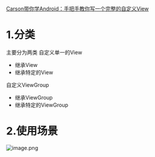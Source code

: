  
[Carson带你学Android：手把手教你写一个完整的自定义View](https://www.jianshu.com/p/e9d8420b1b9c)
# 1.分类
主要分为两类
自定义单一的View

- 继承View
- 继承特定的View

自定义ViewGroup

- 继承ViewGroup
- 继承特定的ViewGroup
# 2.使用场景
![image.png](https://cdn.nlark.com/yuque/0/2023/png/32682386/1680596518767-a110b8f0-6cc5-49ce-b60f-f50a2639edaf.png#averageHue=%23f2f1f1&clientId=u2d006363-724b-4&from=paste&id=u27635fc8&originHeight=370&originWidth=860&originalType=url&ratio=1.5&rotation=0&showTitle=false&size=116725&status=done&style=none&taskId=u01ba50e9-82e4-429a-bd62-bd926ba9fec&title=)

